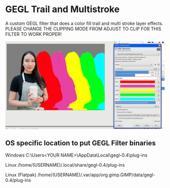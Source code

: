 GEGL Trail and Multistroke
=========

A custom GEGL filter that does a color fill trail and multi stroke layer effects.
PLEASE CHANGE THE CLIPPING MODE FROM ADJUST TO CLIP FOR THIS FILTER TO WORK PROPER!

![image preview](color_fill_trail2.png)



## OS specific location to put GEGL Filter binaries 

Windows
 C:\\Users\<YOUR NAME>\AppData\Local\gegl-0.4\plug-ins
 
 Linux 
 /home/(USERNAME)/.local/share/gegl-0.4/plug-ins
 
 Linux (Flatpak)
 /home/(USERNAME)/.var/app/org.gimp.GIMP/data/gegl-0.4/plug-ins

